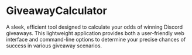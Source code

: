 # GiveawayCalculator
A sleek, efficient tool designed to calculate your odds of winning Discord giveaways. This lightweight application provides both a user-friendly web interface and command-line options to determine your precise chances of success in various giveaway scenarios.
